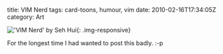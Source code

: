 title: VIM Nerd
tags: card-toons, humour, vim
date: 2010-02-16T17:34:05Z
category: Art

!['VIM Nerd' by Seh Hui]({filename}/images/2010/02/VimNerd-small.jpg){: .img-responsive}

For the longest time I had wanted to post this badly. :-p

